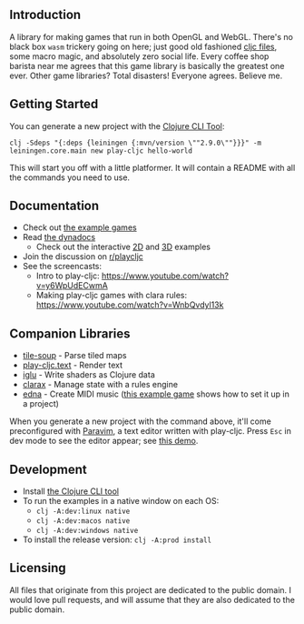 ## Introduction

A library for making games that run in both OpenGL and WebGL. There's no black box `wasm` trickery going on here; just good old fashioned [cljc files](https://clojure.org/guides/reader_conditionals), some macro magic, and absolutely zero social life. Every coffee shop barista near me agrees that this game library is basically the greatest one ever. Other game libraries? Total disasters! Everyone agrees. Believe me.

## Getting Started

You can generate a new project with the [Clojure CLI Tool](https://clojure.org/guides/getting_started#_clojure_installer_and_cli_tools):

`clj -Sdeps "{:deps {leiningen {:mvn/version \""2.9.0\""}}}" -m leiningen.core.main new play-cljc hello-world`

This will start you off with a little platformer. It will contain a README with all the commands you need to use.

## Documentation

* Check out [the example games](https://github.com/oakes/play-cljc-examples)
* Read [the dynadocs](https://oakes.github.io/play-cljc/cljs/play-cljc.gl.core.html)
  * Check out the interactive [2D](https://oakes.github.io/play-cljc/cljs/play-cljc.gl.examples-2d.html) and [3D](https://oakes.github.io/play-cljc/cljs/play-cljc.gl.examples-3d.html) examples
* Join the discussion on [r/playcljc](https://www.reddit.com/r/playcljc/)
* See the screencasts:
  * Intro to play-cljc: https://www.youtube.com/watch?v=y6WpUdECwmA
  * Making play-cljc games with clara rules: https://www.youtube.com/watch?v=WnbQvdyl13k

## Companion Libraries

* [tile-soup](https://github.com/oakes/tile-soup) - Parse tiled maps
* [play-cljc.text](https://github.com/oakes/play-cljc.text) - Render text
* [iglu](https://github.com/oakes/iglu) - Write shaders as Clojure data
* [clarax](https://github.com/oakes/clarax) - Manage state with a rules engine
* [edna](https://github.com/oakes/edna) - Create MIDI music ([this example game](https://github.com/oakes/play-cljc-examples/tree/master/super-koalio) shows how to set it up in a project)

When you generate a new project with the command above, it'll come preconfigured with [Paravim](https://github.com/oakes/Paravim), a text editor written with play-cljc. Press `Esc` in dev mode to see the editor appear; see [this demo](https://youtu.be/BBw6ZwWFXwQ?t=752).

## Development

* Install [the Clojure CLI tool](https://clojure.org/guides/getting_started#_clojure_installer_and_cli_tools)
* To run the examples in a native window on each OS:
  * `clj -A:dev:linux native`
  * `clj -A:dev:macos native`
  * `clj -A:dev:windows native`
* To install the release version: `clj -A:prod install`

## Licensing

All files that originate from this project are dedicated to the public domain. I would love pull requests, and will assume that they are also dedicated to the public domain.
